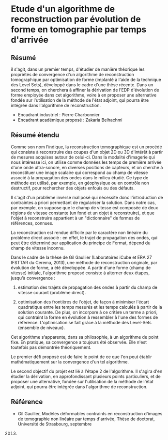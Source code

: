 Etude d'un algorithme de reconstruction par évolution de forme en tomographie par temps d'arrivée
=================================================================================================

Résumé
------

il s'agit, dans un premier temps, d'étudier de manière
théorique les propriétés de convergence d'un algorithme de
reconstruction tomographique par optimisation de forme (implanté à
l'aide de la technique des Level Sets), développé dans le cadre
d'une thèse récente. Dans un second temps, on cherchera à affiner
la dérivation de l'EDP d'évolution de forme employée dans cet
algorithme, voire à en proposer une alternative fondée sur
l'utilisation de la méthode de l'état adjoint, qui pourra être
intégrée dans l'algorithme de reconstruction.

 - Encadrant industriel : Pierre Charbonnier
 - Encadrant académique proposé : Zakaria Belhachmi


Résumé étendu
-------------

Comme son nom l'indique, la reconstruction tomographique est un procédé qui
consiste à reconstruire des coupes d'un objet 2D ou 3D d'intérêt à partir de
mesures acquises autour de celui-ci. Dans la modalité d'imagerie qui nous
intéresse ici, on utilise comme données les temps de première arrivée d'une
onde ultra-sonore, en diverses positions de capteurs, et on cherche à
reconstituer une image scalaire qui correspond au champ de vitesse associé à
la propagation des ondes dans le milieu étudié. Ce type de méthode est
utilisé, par exemple, en géophysique ou en contrôle non destructif, pour
rechercher des objets enfouis ou des défauts.

Il s'agit d'un problème inverse mal posé qui nécessite donc
l'introduction de contraintes a priori permettant de régulariser la
solution. Dans notre cas, par exemple, on suppose que le champ de
vitesse est composée de deux régions de vitesse constante (un fond
et un objet à reconstruire), et que l'objet à reconstruire
appartient à un "dictionnaire" de formes de références, connues.

La reconstruction est rendue difficile par le caractère non
linéaire du problème direct associé : en effet, le trajet de
propagation des ondes, qui peut être déterminé par application du
principe de Fermat, dépend du champ de vitesse inconnu.

Dans le cadre de la thèse de Gil Gaullier (Laboratoires iCube et
ERA 27 IFSTTAR du Cerema, 2013), une méthode de reconstruction
originale, par évolution de forme, a été développée. A partir d'une
forme (champ de vitesse) initiale, l'algorithme proposé consiste à
alterner deux étapes, jusqu'à convergence :

 1. estimation des trajets de propagation des ondes à partir du
champ de vitesse courant (problème direct).

 2. optimisation des frontières de l'objet, de façon à minimiser
l'écart quadratique entre les temps mesurés et les temps calculés à
partir de la solution courante. De plus, on incorpore à ce critère
un terme a priori, qui contraint la forme en évolution à ressembler
à l'une des formes de référence. L'optimisation se fait grâce à la
méthode des Level-Sets (ensemble de niveaux).

Cet algorithme s'apparente, dans sa philosophie, à un algorithme de
point fixe. En pratique, sa convergence a toujours été observée.
Elle n'est toutefois pas démontrée théoriquement.

Le premier défi proposé est de faire le point de ce que l'on peut
établir mathématiquement sur la convergence d'un tel algorithme.

Le second objectif du projet est lié à l'étape 2 de l'algorithme.
Il s'agira d'en étudier la dérivation, en approfondissant plusieurs
points particuliers, et de proposer une alternative, fondée sur
l'utilisation de la méthode de l'état adjoint, qui pourra être
intégrée dans l'algorithme de reconstruction.

Référence
---------

 - Gil Gaullier, Modèles déformables contraints en reconstruction d'images de
tomographie non linéaire par temps d'arrivée, Thèse de doctorat, Université de
Strasbourg, septembre
2013.
